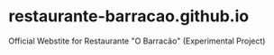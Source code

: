 # restaurante-barracao.github.io
Official Webstite for Restaurante "O Barracão" (Experimental Project)
